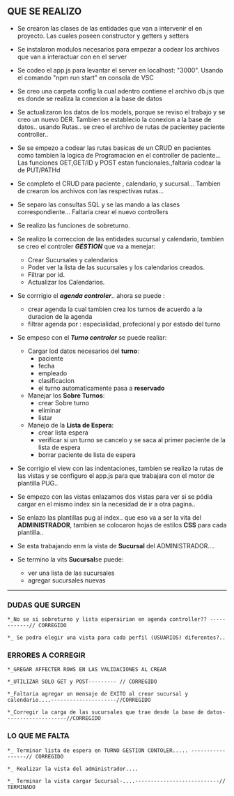 ## QUE SE REALIZO

- Se crearon las clases de las entidades que van a intervenir el en proyecto.
  Las cuales poseen constructor y getters y setters

- Se instalaron modulos necesarios para empezar a codear los archivos que van a interactuar con en el server

- Se codeo el app.js para levantar el server en localhost: "3000". Usando el comando "npm run start" en consola de VSC

- Se creo una carpeta config la cual adentro contiene el archivo db.js que es donde se realiza la conexion a la base de datos

- Se actualizaron los datos de los models, porque se reviso el trabajo y se creo un nuevo DER. Tambien se establecio la conexion a la base de datos.. usando Rutas.. se creo el archivo de rutas de pacientey paciente controller..

- Se se empezo a codear las rutas basicas de un CRUD en pacientes como tambien la logica de Programacion en el controller de paciente... Las funciones GET,GET/ID y POST estan funcionales.,faltaria codear la de PUT/PATHd

- Se completo el CRUD para paciente , calendario, y sucursal... Tambien de crearon los archivos con las respectivas rutas...

- Se separo las consultas SQL y se las mando a las clases correspondiente... Faltaria crear el nuevo controllers

- Se realizo las funciones de sobreturno.

- Se realizo la correccion de las entidades sucursal y calendario, tambien se creo el controler **_GESTION_** que va a menejar:

  - Crear Sucursales y calendarios
  - Poder ver la lista de las sucursales y los calendarios creados.
  - Filtrar por id.
  - Actualizar los Calendarios.

- Se corrrigio el **_agenda controler_**.. ahora se puede :

  - crear agenda la cual tambien crea los turnos de acuerdo a la duracion de la agenda
  - filtrar agenda por : especialidad, profecional y por estado del turno

- Se empeso con el **_Turno controler_** se puede realiar:

  - Cargar lod datos necesarios del **turno**:
    - paciente
    - fecha
    - empleado
    - clasificacion
    - el turno automaticamente pasa a **reservado**
  - Manejar los **Sobre Turnos**:
    - crear Sobre turno
    - eliminar
    - listar
  - Manejo de la **Lista de Espera**:
    - crear lista espera
    - verificar si un turno se cancelo y se saca al primer paciente de la lista de espera
    - borrar paciente de lista de espera

- Se corrigio el view con las indentaciones, tambien se realizo la rutas de las vistas y se configuro el app.js para que trabajara con el motor de plantilla PUG..

- Se empezo con las vistas enlazamos dos vistas para
  ver si se pódia cargar en el mismo index sin la necesidad de ir a otra pagina..

- Se enlazo las plantillas pug al index.. que eso va a ser la vita del **ADMINISTRADOR**,
  tambien se colocaron hojas de estilos **CSS** para cada plantilla..

- Se esta trabajando enm la vista de **Sucursal** del ADMINISTRADOR....

- Se termino la vits **Sucursal**se puede:
  - ver una lista de las sucursales
  - agregar sucursales nuevas

---

### DUDAS QUE SURGEN

    *_No se si sobreturno y lista esperairian en agenda controller?? ------------// CORREGIDO

    *_ Se podra elegir una vista para cada perfil (USUARIOS) diferentes?..

### ERRORES A CORREGIR

    *_GREGAR AFFECTER ROWS EN LAS VALIDACIONES AL CREAR

    *_UTILIZAR SOLO GET y POST--------- // CORREGIDO

    *_Faltaria agregar un mensaje de EXITO al crear sucursal y calendario....---------------------//CORREGIDO

    *_Corregir la carga de las sucursales que trae desde la base de datos--------------------//CORREGIDO

### LO QUE ME FALTA

    *_ Terminar lista de espera en TURNO GESTION CONTOLER..... -----------------// CORREGIDO

    *_ Realizar la vista del administrador....

    *_ Terminar la vista cargar Sucursal-....---------------------------// TERMINADO
